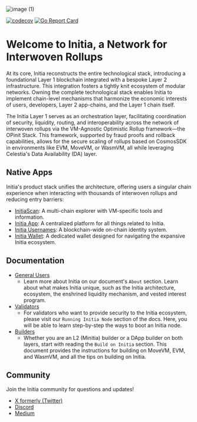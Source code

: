 ![image (1)](https://github.com/initia-labs/initia/assets/160459432/3b7812ec-be55-417d-8ca2-dee77a294874)

[![codecov](https://codecov.io/gh/initia-labs/initia/graph/badge.svg?token=CQ8FELH3BU)](https://codecov.io/gh/initia-labs/initia)
[![Go Report Card](https://goreportcard.com/badge/github.com/initia-labs/initia)](https://goreportcard.com/report/github.com/initia-labs/initia)

# Welcome to Initia, a Network for Interwoven Rollups

At its core, Initia reconstructs the entire technological stack, introducing a foundational Layer 1 blockchain integrated with a bespoke Layer 2 infrastructure. This integration fosters a tightly knit ecosystem of modular networks. Owning the complete technological stack enables Initia to implement chain-level mechanisms that harmonize the economic interests of users, developers, Layer 2 app-chains, and the Layer 1 chain itself.

The Initia Layer 1 serves as an orchestration layer, facilitating coordination of security, liquidity, routing, and interoperability across the network of interwoven rollups via the VM-Agnostic Optimistic Rollup framework—the OPinit Stack. This framework, supported by fraud proofs and rollback capabilities, allows for the secure scaling of rollups based on CosmosSDK in environments like EVM, MoveVM, or WasmVM, all while leveraging Celestia's Data Availability (DA) layer.

## Native Apps

Initia's product stack unifies the architecture, offering users a singular chain experience when interacting with thousands of interwoven rollups and reducing entry barriers:

- [InitiaScan](https://scan.initia.tech/initiation-1): A multi-chain explorer with VM-specific tools and information.
- [Initia App](https://app.testnet.initia.xyz): A centralized platform for all things related to Initia.
- [Initia Usernames](https://usernames.testnet.initia.xyz): A blockchain-wide on-chain identity system.
- [Initia Wallet](https://chromewebstore.google.com/detail/initia-wallet/ffbceckpkpbcmgiaehlloocglmijnpmp): A dedicated wallet designed for navigating the expansive Initia ecosystem.

## Documentation

- [General Users](https://docs.initia.xyz)
  - Learn more about Initia on our document's ```About``` section. Learn about what makes Initia unique, such as the Initia architecture, ecosystem, the enshrined liquidity mechanism, and vested interest program.
- [Validators](https://docs.initia.xyz/run-initia-node/running-initia-node)
  - For validators who want to provide security to the Initia ecosystem, please visit our ```Running Initia Node``` section of the docs. Here, you will be able to learn step-by-step the ways to boot an Initia node.
- [Builders](https://docs.initia.xyz/build-on-initia/getting-started)
  - Whether you are an L2 (Minitia) builder or a DApp builder on both layers, start with reading the ```Build on Initia``` section. This document provides the instructions for building on MoveVM, EVM, and WasmVM, and all the tips on building on Initia.

## Community

Join the Initia community for questions and updates!

- [X formerly (Twitter)](https://x.com/initiaFDN)
- [Discord](https://discord.gg/initia)
- [Medium](https://medium.com/@initiafdn)
  
